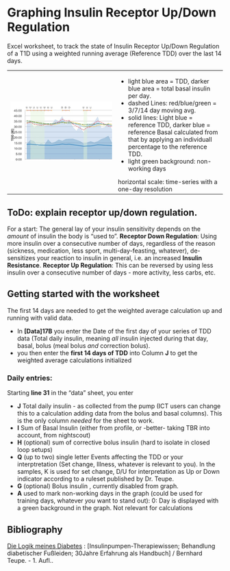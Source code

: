 # Graphing Insulin Receptor Up/Down Regulation
Excel worksheet, to track the state of Insulin Receptor Up/Down Regulation of a T1D using a weighted running average (Reference TDD) over the last 14 days.

<table>
 <tr><td width="50%">
 <img  src="img/TDD-and-Basal.jpg">
  </td>
  <td>
   <ul><li>  light blue area = TDD, darker blue area = total basal insulin per day. 
   </li><li> dashed Lines: red/blue/green = 3/7/14 day moving avg. 
   </li><li> solid lines: Light blue = reference TDD, darker blue = reference Basal calculated from that by applying an individuall percentage to the reference TDD. 
    </li><li>light green background: non-working days</li>
    </ul>
   horizontal scale: time-series with a one-day resolution
</td></tr></table>

## ToDo: explain receptor up/down regulation. 
For a start: The general lay of your insulin sensitivity depends on the *amount* of insulin the body is “used to”. 
**Receptor Down Regulation**:  Using more insulin over a consecutive number of days, regardless of the reason (sickness,  medication, less sport, multi-day-feasting, whatever), de-sensitizes your reaction to insulin in general,  i.e. an increased **Insulin Resistance**.
**Receptor Up Regulation**: This can be reversed by using less insulin over a consecutive number of days - more activity, less carbs, etc. 

## Getting started with the worksheet
The first 14 days are needed to get the weighted average calculation up and running with valid data.
* In **[Data]17B** you enter the Date of the first day of your series of TDD data (Total daily insulin, meaning *all* insulin injected during that day, basal, bolus (meal bolus *and*  correction bolus).
* you then enter  the **first 14 days of TDD** into Column **J** to get the weighted average calculations initialized

### Daily entries:
Starting **line 31** in the “data” sheet, you enter 
* **J** Total daily insulin - as collected from the pump (ICT users can change this to a calculation adding data from the bolus and basal columns). This is the only column *needed* for the sheet to work.
* **I** Sum of Basal Insulin (either from profile,  or  -better- taking TBR  into account, from nightscout)
* **H** (optional) sum of corrective bolus insulin (hard to isolate in closed loop setups)
* **Q** (up to two) single letter Events affecting the TDD or your interptretation (Set change, Illness, whatever is relevant to you). In the samples, K is used for set change, D/U for interpretation as Up or Down indicator according to a ruleset published by Dr. Teupe.
* **G** (optional) Bolus insulin , currently disabled from graph. 
* **A** used to mark non-working days in the graph (could be used for training days, whatever *you* want to stand out): 0: Day is displayed with a green background in the graph. Not relevant for calculations

## Bibliography
[Die Logik meines Diabetes](http://www.diabetesdorfalthausen.de/praxis/Content/buch.php) : [Insulinpumpen-Therapiewissen; Behandlung diabetischer Fußleiden; 30Jahre Erfahrung als Handbuch] / Bernhard Teupe. - 1. Aufl..
